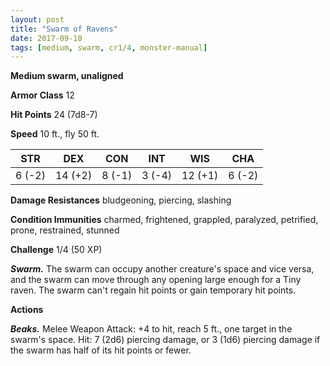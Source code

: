 ```yaml
---
layout: post
title: "Swarm of Ravens"
date: 2017-09-10
tags: [medium, swarm, cr1/4, monster-manual]
---
```


**Medium swarm, unaligned**

**Armor Class** 12

**Hit Points** 24 (7d8-7)

**Speed** 10 ft., fly 50 ft.

|   STR   |   DEX   |   CON   |   INT   |   WIS   |   CHA   |
|:-----:|:-----:|:-----:|:-----:|:-----:|:-----:|
| 6 (-2) | 14 (+2) | 8 (-1) | 3 (-4) | 12 (+1) | 6 (-2) |

**Damage Resistances** bludgeoning, piercing, slashing

**Condition Immunities** charmed, frightened, grappled, paralyzed, petrified, prone, restrained, stunned

**Challenge** 1/4 (50 XP)

***Swarm.*** The swarm can occupy another creature's space and vice versa, and the swarm can move through any opening large enough for a Tiny raven. The swarm can't regain hit points or gain temporary hit points.

**Actions**

***Beaks.*** Melee Weapon Attack: +4 to hit, reach 5 ft., one target in the swarm's space. Hit: 7 (2d6) piercing damage, or 3 (1d6) piercing damage if the swarm has half of its hit points or fewer.

